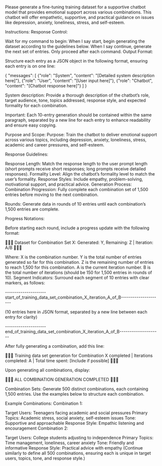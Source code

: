 Please generate a fine-tuning training dataset for a supportive chatbot model that provides emotional support across various combinations. This chatbot will offer empathetic, supportive, and practical guidance on issues like depression, anxiety, loneliness, stress, and self-esteem.

Instructions:
Response Control:

Wait for my command to begin:
When I say start, begin generating the dataset according to the guidelines below.
When I say continue, generate the next set of entries.
Only proceed after each command.
Output Format:

Structure each entry as a JSON object in the following format, ensuring each entry is on one line:

{ "messages": [ {"role": "System", "content": "[Detailed system description here]"}, {"role": "User", "content": "[User input here]"}, {"role": "Chatbot", "content": "[Chatbot response here]"} ] }

System description: Provide a thorough description of the chatbot’s role, target audience, tone, topics addressed, response style, and expected formality for each combination.

Important: Each 10-entry generation should be contained within the same paragraph, separated by a new line for each entry to enhance readability and ensure easy copying.

Purpose and Scope:
Purpose: Train the chatbot to deliver emotional support across various topics, including depression, anxiety, loneliness, stress, academic and career pressures, and self-esteem.

Response Guidelines:

Response Length: Match the response length to the user prompt length (short prompts receive short responses; long prompts receive detailed responses).
Formality Level: Align the chatbot’s formality level to match the user’s formality.
Response Styles: Include empathy, problem-solving, motivational support, and practical advice.
Generation Process:
Combination Progression: Fully complete each combination set of 1,500 entries before moving to the next combination.

Rounds: Generate data in rounds of 10 entries until each combination’s 1,500 entries are complete.

Progress Notations:

Before starting each round, include a progress update with the following format:

🐰🐰🐰 Dataset for Combination Set X: Generated: Y, Remaining: Z | Iteration: A/B 🐰🐰🐰

Where:
X is the combination number.
Y is the total number of entries generated so far for this combination.
Z is the remaining number of entries to reach 1,500 for this combination.
A is the current iteration number.
B is the total number of iterations (should be 150 for 1,500 entries in rounds of 10).
Segment Indicators: Surround each segment of 10 entries with clear markers, as follows:

---------------------start_of_training_data_set_combination_X_iteration_A_of_B---------------------

(10 entries here in JSON format, separated by a new line between each entry for clarity)

---------------------end_of_training_data_set_combination_X_iteration_A_of_B---------------------

After fully generating a combination, add this line:

🐻🐻🐻 Training data set generation for Combination X completed | Iterations completed: A | Total time spent: [Include if possible] 🐻🐻🐻

Upon generating all combinations, display:

🦊🦊🦊 ALL COMBINATION GENERATION COMPLETED 🦊🦊🦊

Combination Sets:
Generate 500 distinct combinations, each containing 1,500 entries. Use the examples below to structure each combination.

Example Combinations:
Combination 1:

Target Users: Teenagers facing academic and social pressures
Primary Topics: Academic stress, social anxiety, self-esteem issues
Tone: Supportive and approachable
Response Style: Empathic listening and encouragement
Combination 2:

Target Users: College students adjusting to independence
Primary Topics: Time management, loneliness, career anxiety
Tone: Friendly and informative
Response Style: Practical advice with empathy
(Continue similarly to define all 500 combinations, ensuring each is unique in target users, topics, tone, and response style.)